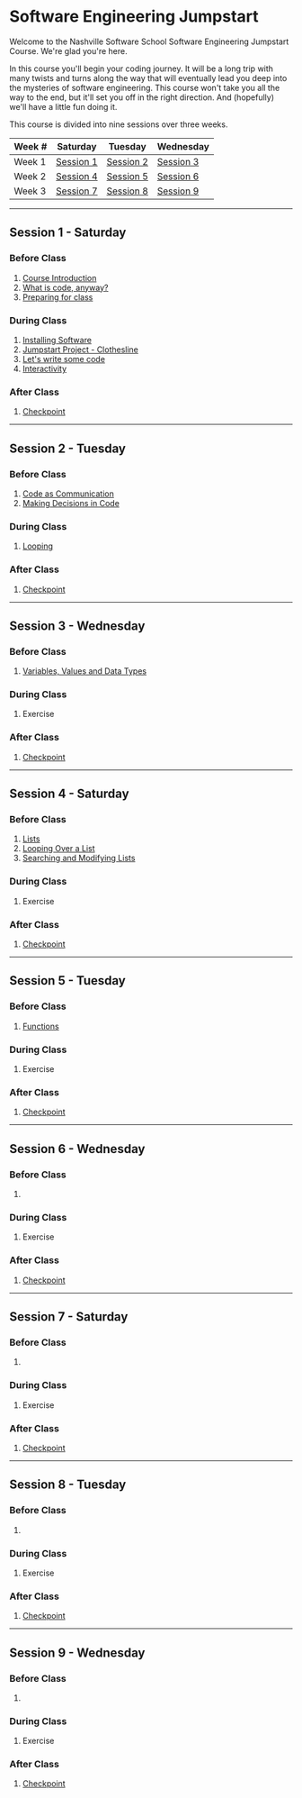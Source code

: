 # Software Engineering Jumpstart

Welcome to the Nashville Software School Software Engineering Jumpstart Course. We're glad you're here.

In this course you'll begin your coding journey. It will be a long trip with many twists and turns along the way that will eventually lead you deep into the mysteries of software engineering. This course won't take you all the way to the end, but it'll set you off in the right direction. And (hopefully) we'll have a little fun doing it.

This course is divided into nine sessions over three weeks.

| Week # | Saturday                | Tuesday                 | Wednesday               |
| ------ | ----------------------- | ----------------------- | ----------------------- |
| Week 1 | [Session 1](#session-1) | [Session 2](#session-2) | [Session 3](#session-3) |
| Week 2 | [Session 4](#session-4) | [Session 5](#session-5) | [Session 6](#session-6) |
| Week 3 | [Session 7](#session-7) | [Session 8](#session-8) | [Session 9](#session-9) |

---

## Session 1 - Saturday

### Before Class

1. [Course Introduction](./sessions/session1/prework/course_intro.md)
1. [What is code, anyway?](./sessions/session1/prework/what_is_code.md)
1. [Preparing for class](./sessions/session1/prework/prep_for_first_class.md)

### During Class

1. [Installing Software](./sessions/session1/classroom/installations.md)
1. [Jumpstart Project - Clothesline](./projects/clothesline/clothesline.md)
1. [Let's write some code](./sessions/session1/classroom/hello_world.md)
1. [Interactivity](./sessions/session1/classroom/interactivity.md)

### After Class

1. [Checkpoint](./sessions/session1/wrapup/checkpoint.md)

---

## Session 2 - Tuesday

### Before Class

1. [Code as Communication](./sessions/session2/prework/code_as_communication.md)
1. [Making Decisions in Code](./sessions/session2/prework/if_statements.md)

### During Class

1. [Looping](./sessions/session2/classroom/while_loop.md)

### After Class

1. [Checkpoint](./sessions/session2/wrapup/checkpoint.md)

---

## Session 3 - Wednesday

### Before Class

1. [Variables, Values and Data Types](./sessions/session3/prework/data_types.md)

### During Class

1. Exercise

### After Class

1. [Checkpoint](./sessions/session3/wrapup/checkpoint.md)

---

## Session 4 - Saturday

### Before Class

1. [Lists](./sessions/session4/prework/lists.md)
1. [Looping Over a List](./sessions/session4/prework/for_loop.md)
1. [Searching and Modifying Lists](./sessions/session4/prework/advanced_lists.md)

### During Class

1. Exercise

### After Class

1. [Checkpoint](./sessions/session4/wrapup/checkpoint.md)

---

## Session 5 - Tuesday

### Before Class

1. [Functions](./sessions/session5/prework/functions.md)

### During Class

1. Exercise

### After Class

1. [Checkpoint](./sessions/session5/wrapup/checkpoint.md)

---

## Session 6 - Wednesday

### Before Class

1. 

### During Class

1. Exercise

### After Class

1. [Checkpoint](./sessions/session6/wrapup/checkpoint.md)

---

## Session 7 - Saturday

### Before Class

1. 

### During Class

1. Exercise

### After Class

1. [Checkpoint](./sessions/session7/wrapup/checkpoint.md)

---

## Session 8 - Tuesday

### Before Class

1. 

### During Class

1. Exercise

### After Class

1. [Checkpoint](./sessions/session8/wrapup/checkpoint.md)

---

## Session 9 - Wednesday

### Before Class

1. 

### During Class

1. Exercise

### After Class

1. [Checkpoint](./sessions/session9/wrapup/checkpoint.md)
